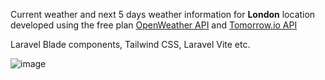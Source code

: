 Current weather and next 5 days weather information for **London** location developed using the free plan <a href="https://openweathermap.org/" target="_blank">OpenWeather API</a> and <a href="https://www.tomorrow.io/" target="_blank">Tomorrow.io API</a>

Laravel Blade components, Tailwind CSS, Laravel Vite etc.

![image](https://github.com/ssnatu/weatherApp/assets/31346079/e417339f-1475-4cd5-b1b0-f98d159d3ec1)
